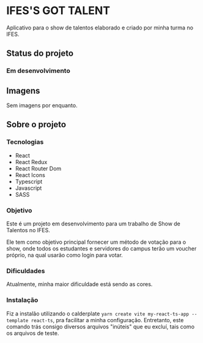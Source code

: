 # IFES'S GOT TALENT

Aplicativo para o show de talentos elaborado e criado por minha turma no IFES.

## Status do projeto

### Em desenvolvimento

## Imagens

Sem imagens por enquanto.

## Sobre o projeto

### Tecnologias

- React
- React Redux
- React Router Dom
- React Icons
- Typescript
- Javascript
- SASS

### Objetivo

Este é um projeto em desenvolvimento para um trabalho de Show de Talentos no IFES.

Ele tem como objetivo principal fornecer um método de votação para o show, onde todos os estudantes e servidores do campus terão um voucher próprio, na qual usarão como login para votar.

### Dificuldades

Atualmente, minha maior dificuldade está sendo as cores.

### Instalação

Fiz a instalão utilizando o calderplate ` yarn create vite my-react-ts-app --template react-ts `, pra facilitar a minha configuração. Entretanto, este comando trás consigo diversos arquivos "inúteis" que eu excluí, tais como os arquivos de teste.
